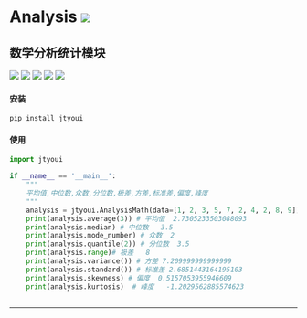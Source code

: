# **Analysis** [![](https://gitee.com/tyoui/logo/raw/master/logo/photolog.png)][1]

## 数学分析统计模块
[![](https://img.shields.io/badge/个人网站-jtyoui-yellow.com.svg)][1]
[![](https://img.shields.io/badge/Python-3.6-green.svg)]()
[![](https://img.shields.io/badge/BlogWeb-Tyoui-bule.svg)][1]
[![](https://img.shields.io/badge/Email-jtyoui@qq.com-red.svg)]()
[![](https://img.shields.io/badge/分析-analysis-black.svg)]()


#### 安装
    pip install jtyoui

#### 使用
```python
import jtyoui

if __name__ == '__main__':
    """
    平均值,中位数,众数,分位数,极差,方差,标准差,偏度,峰度
    """
    analysis = jtyoui.AnalysisMath(data=[1, 2, 3, 5, 7, 2, 4, 2, 8, 9])
    print(analysis.average(3)) # 平均值  2.7305233503088093
    print(analysis.median) # 中位数   3.5
    print(analysis.mode_number) # 众数  2
    print(analysis.quantile(2)) # 分位数  3.5
    print(analysis.range)# 极差   8
    print(analysis.variance()) # 方差 7.209999999999999
    print(analysis.standard()) # 标准差 2.6851443164195103
    print(analysis.skewness) # 偏度  0.5157053955946609
    print(analysis.kurtosis)  # 峰度   -1.2029562885574623
    
```

***
[1]: https://blog.jtyoui.com